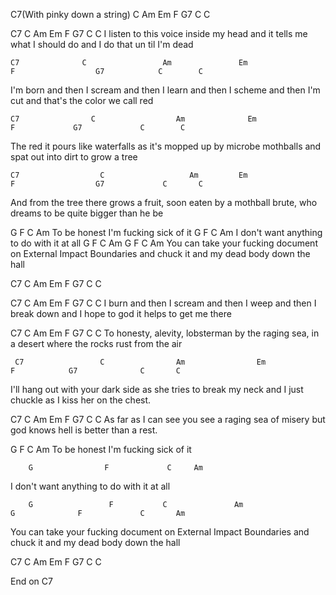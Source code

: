 C7(With pinky down a string) C Am Em F G7 C C


  C7        C                    Am                Em               F           G7              C       C
I listen to this voice inside my head and it tells me what I should do and I do that un til I'm dead

    C7              C                 Am               Em                  F                  G7            C        C
I'm born and then I scream and then I learn and then I scheme and then I'm cut and that's the color we call red


    C7                C                  Am              Em                 F             G7             C        C
The red it pours like waterfalls as it's mopped up by microbe mothballs and spat out into dirt to grow a tree

    C7                  C                   Am         Em                  F                  G7             C       C
And from the tree there grows a fruit, soon eaten by a mothball brute, who dreams to be quite bigger than he be


   G         F           C            Am
To be honest I'm fucking sick of it 
        G                F             C     Am
I don't want anything to do with it at all
        G                 F           C               Am                   G              F             C       Am
You can take your fucking document on External Impact Boundaries and chuck it and my dead body down the hall


C7 C Am Em F G7 C C


  C7              C                 Am              Em               F              G7              C        C
I burn and then I scream and then I weep and then I break down and I hope to god it helps to get me there

   C7         C          Am            Em               F                G7                  C      C
To honesty, alevity, lobsterman by the raging sea, in a desert where the rocks rust from the air

	 C7                 C                Am                Em              F            G7              C       C
I'll hang out with your dark side as she tries to break my neck and I just chuckle as I kiss her on the chest. 

   C7           C             Am            Em         F                 G7            C       C
As far as I can see you see a raging sea of misery but god knows hell is better than a rest. 



   G         F           C            Am
To be honest I'm fucking sick of it

        G                F             C     Am
I don't want anything to do with it at all

        G                 F           C               Am                   G              F             C       Am
You can take your fucking document on External Impact Boundaries and chuck it and my dead body down the hall


C7 C Am Em F G7 C C



End on C7




